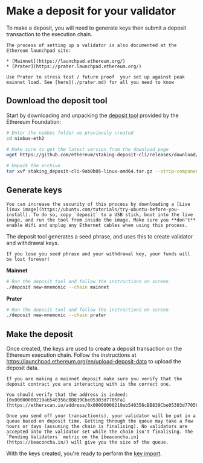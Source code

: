 # Make a deposit for your validator

To make a deposit, you will need to generate keys then submit a deposit transaction to the execution chain.

```admonish tip
The process of setting up a validator is also documented at the Ethereum launchpad site:

* [Mainnet](https://launchpad.ethereum.org/)
* [Prater](https://prater.launchpad.ethereum.org/)
```

```admonish tip
Use Prater to stress test / future proof  your set up against peak mainnet load. See [here](./prater.md) for all you need to know
```

## Download the deposit tool

Start by downloading and unpacking the [deposit tool](https://github.com/ethereum/staking-deposit-cli/releases/latest) provided by the Ethereum Foundation:

```sh
# Enter the nimbus folder we previously created
cd nimbus-eth2

# Make sure to get the latest version from the download page
wget https://github.com/ethereum/staking-deposit-cli/releases/download/v2.2.0/staking_deposit-cli-9ab0b05-linux-amd64.tar.gz

# Unpack the archive
tar xvf staking_deposit-cli-9ab0b05-linux-amd64.tar.gz --strip-components 2
```

## Generate keys

```admonish tip
You can increase the security of this process by downloading a [Live linux image](https://ubuntu.com/tutorials/try-ubuntu-before-you-install). To do so, copy `deposit` to a USB stick, boot into the live image, and run the tool from inside the image. Make sure you **don't** enable Wifi and unplug any Ethernet cables when using this process.
```

The deposit tool generates a seed phrase, and uses this to create validator and withdrawal keys.

```admonish warn
If you lose you seed phrase and your withdrawal key, your funds will be lost forever!
```

**Mainnet**

```sh
# Run the deposit tool and follow the instructions on screen
./deposit new-mnemonic --chain mainnet
```

**Prater**
```sh
# Run the deposit tool and follow the instructions on screen
./deposit new-mnemonic --chain prater
```

## Make the deposit

Once created, the keys are used to create a deposit transaction on the Ethereum execution chain. Follow the instructions at https://launchpad.ethereum.org/en/upload-deposit-data to upload the deposit data.

```admonish warning
If you are making a mainnet deposit make sure you verify that the deposit contract you are interacting with is the correct one.

You should verify that the address is indeed: [0x00000000219ab540356cBB839Cbe05303d7705Fa](https://etherscan.io/address/0x00000000219ab540356cBB839Cbe05303d7705Fa)
```

```admonish info
Once you send off your transaction(s), your validator will be put in a queue based on deposit time. Getting through the queue may take a few hours or days (assuming the chain is finalising). No validators are accepted into the validator set while the chain isn't finalising. The `Pending Validators` metric on the [beaconcha.in](https://beaconcha.in/) will give you the size of the queue.
```

With the keys created, you're ready to perform the [key import](./keys.md).
